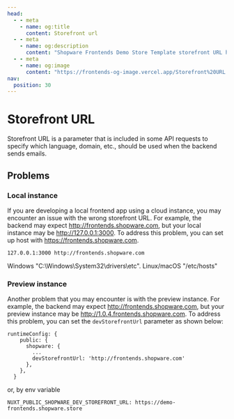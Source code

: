 ```yaml
---
head:
  - - meta
    - name: og:title
      content: Storefront url
  - - meta
    - name: og:description
      content: "Shopware Frontends Demo Store Template storefront URL handling"
  - - meta
    - name: og:image
      content: "https://frontends-og-image.vercel.app/Storefront%20URL.png"
nav:
  position: 30
---
```


# Storefront URL

Storefront URL is a parameter that is included in some API requests to specify which language, domain, etc., should be used when the backend sends emails.

## Problems

### Local instance

If you are developing a local frontend app using a cloud instance, you may encounter an issue with the wrong storefront URL. For example, the backend may expect http://frontends.shopware.com, but your local instance may be http://127.0.0.1:3000. To address this problem, you can set up host with https://frontends.shopware.com.

`127.0.0.1:3000 http://frontends.shopware.com`

Windows "C:\Windows\System32\drivers\etc".
Linux/macOS "/etc/hosts"

### Preview instance

Another problem that you may encounter is with the preview instance. For example, the backend may expect http://frontends.shopware.com, but your preview instance may be http://1.0.4.frontends.shopware.com. To address this problem, you can set the `devStorefrontUrl` parameter as shown below:

```
runtimeConfig: {
    public: {
      shopware: {
        ...
        devStorefrontUrl: 'http://frontends.shopware.com'
      },
    },
  }
```

or, by env variable

```
NUXT_PUBLIC_SHOPWARE_DEV_STOREFRONT_URL: https://demo-frontends.shopware.store
```
